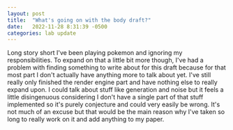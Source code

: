 ```yaml
---
layout: post
title:  "What's going on with the body draft?"
date:   2022-11-28 8:31:39 -0500
categories: lab update
---
```


Long story short I've been playing pokemon and ignoring my responsibilities. To
expand on that a little bit more though, I've had a problem with finding something
to write about for this draft because for that most part I don't actually have anything
more to talk about yet. I've still really only finished the render engine part and
have nothing else to really expand upon. I could talk about stuff like generation and
noise but it feels a little disingenuous considering I don't have a single part of
that stuff implemented so it's purely conjecture and could very easily be wrong.
It's not much of an excuse but that would be the main reason why I've taken so long to really
work on it and add anything to my paper.
